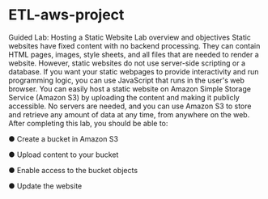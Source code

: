 # ETL-aws-project

Guided Lab: Hosting a Static Website
Lab overview and objectives
Static websites have fixed content with no backend
processing. They can contain HTML pages, images, style
sheets, and all files that are needed to render a website.
However, static websites do not use server-side scripting
or a database. If you want your static webpages to
provide interactivity and run programming logic, you can
use JavaScript that runs in the user's web browser.
You can easily host a static website on Amazon Simple
Storage Service (Amazon S3) by uploading the content
and making it publicly accessible. No servers are needed,
and you can use Amazon S3 to store and retrieve any
amount of data at any time, from anywhere on the web.
After completing this lab, you should be able to:

● Create a bucket in Amazon S3

● Upload content to your bucket

● Enable access to the bucket objects

● Update the website
